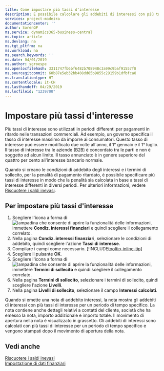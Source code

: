 ```yaml
---
title: Come impostare più tassi d'interesse
description: È possibile calcolare gli addebiti di interessi con più tassi di interesse per un periodo specifico. Il calcolo degli interessi è simile per tutti gli addebiti di interessi, con la sola variazione del tasso di interesse in un periodo specifico.
services: project-madeira
documentationcenter: ''
author: SorenGP
ms.service: dynamics365-business-central
ms.topic: article
ms.devlang: na
ms.tgt_pltfrm: na
ms.workload: na
ms.search.keywords: ''
ms.date: 04/01/2019
ms.author: sgroespe
ms.openlocfilehash: 3311747fb6bf6482b708948c3a99c9baf91557f8
ms.sourcegitcommit: 60b87e5eb32bb408dd65b9855c29159b1dfbfca8
ms.translationtype: HT
ms.contentlocale: it-CH
ms.lasthandoff: 04/29/2019
ms.locfileid: "1239700"
---
```

# <a name="set-up-multiple-interest-rates"></a>Impostare più tassi d'interesse
Più tassi di interesse sono utilizzati in periodi differenti per pagamenti in ritardo nelle transazioni commerciali. Ad esempio, un governo specifica il tasso di interesse massimo da imporre ai consumatori. Questo tasso di interesse può essere modificato due volte all'anno, il 1° gennaio e il 1° luglio. Il tasso di interesse tra le aziende (B2B) è concordato tra le parti e non è soggetto ad alcun limite. Il tasso annunciato è in genere superiore del quattro per cento all'interesse bancario normale.

Quando si creano le condizioni di addebito degli interessi e i termini di sollecito, per la penalità di pagamento ritardato, è possibile specificare più tassi di interesse in modo che la penalità sia calcolata in base a tassi di interesse differenti in diversi periodi. Per ulteriori informazioni, vedere [Riscuotere i saldi inevasi](receivables-collect-outstanding-balances.md).

## <a name="to-set-up-multiple-interest-rates"></a>Per impostare più tassi d'interesse  
1.  Scegliere l'icona a forma di ![lampadina che consente di aprire la funzionalità delle informazioni](media/ui-search/search_small.png "Informazioni sull'operazione che si desidera eseguire"), immettere **Condiz. interessi finanziari** e quindi scegliere il collegamento correlato.  
2.  Nella pagina **Condiz. interessi finanziari**, selezionare le condizioni di addebito, quindi scegliere l'azione **Tassi di interesse**.  
3.  Compilare i campi come necessario. [!INCLUDE[tooltip-inline-tip](includes/tooltip-inline-tip_md.md)]
4.  Scegliere il pulsante **OK**.  
5.  Scegliere l'icona a forma di ![lampadina che consente di aprire la funzionalità delle informazioni](media/ui-search/search_small.png "Informazioni sull'operazione che si desidera eseguire"), immettere **Termini di sollecito** e quindi scegliere il collegamento correlato.  
6.  Nella pagina **Termini di sollecito**, selezionare i termini di sollecito, quindi scegliere l'azione **Livelli**.  
7.  Nella pagina **Livelli di sollecito**, selezionare il campo **Interessi calcolati**.  

Quando si emette una nota di addebito interessi, la nota mostra gli addebiti di interessi con più tassi di interesse per un periodo di tempo specifico. La nota contiene anche dettagli relativi a contatti del cliente, società che ha emesso la nota, importo addizionale e importo totale. Il movimento di apertura nella nota è visualizzato in grassetto. Gli addebiti di interessi sono calcolati con più tassi di interesse per un periodo di tempo specifico e vengono stampati dopo il movimento di apertura della nota.  

## <a name="see-also"></a>Vedi anche  
[Riscuotere i saldi inevasi](receivables-collect-outstanding-balances.md)  
[Impostazione di dati finanziari](finance-setup-finance.md)
